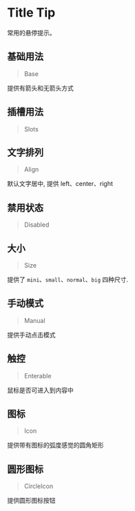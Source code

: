 <!-- @api: OtTip.vue/OtTitleTipAPI.md -->

# Title Tip

常用的悬停提示。

## 基础用法

> Base

提供有箭头和无箭头方式

## 插槽用法

> Slots



## 文字排列

> Align

默认文字居中, 提供 left、center、right

## 禁用状态

> Disabled



## 大小

> Size

提供了 `mini`、`small`、`normal`、`big` 四种尺寸.

## 手动模式

> Manual

提供手动点击模式

## 触控

> Enterable

鼠标是否可进入到内容中

## 图标

> Icon

提供带有图标的弧度感觉的圆角矩形

## 圆形图标

> CircleIcon

提供圆形图标按钮
